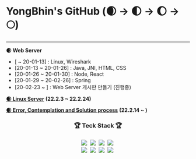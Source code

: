 # YongBhin's GitHub (🌒 -> 🌓 -> 🌔 -> 🌕)
---

**🌒 Web Server**
- [ ~ 20-01-13] : Linux, Wireshark
- [20-01-13 ~ 20-01-26] : Java, JNI, HTML, CSS
- [20-01-26 ~ 20-01-30] : Node, React
- [20-01-29 ~ 20-02-26] : Spring
- [20-02-23 ~ ] : Web Server 게시판 만들기 (진행중)


<a href="https://linuxyb.kimyongbhin.repl.co">**🌒 Linux Server**</a> **(22.2.3 ~ 22.2.24)**

<a href="https://yongbhin-effort.tistory.com/">**🌒 Error, Contemplation and Solution process**</a> **(22.2.14 ~ )**


<h3 align = "center">🏆 Teck Stack 🏆<h3>
<p align = "center">
  <img src="https://img.shields.io/badge/HTML5-E34F26?style=flat-square&logo=HTML5&logoColor=white" style="max-width: 100%;"></a>&nbsp  
  <img src="https://img.shields.io/badge/CSS3-1572B6?style=flat-square&logo=CSS3&logoColor=white" style="max-width: 100%;"></a>&nbsp
  <img src="https://img.shields.io/badge/Python-3766AB?style=flat-square&logo=Python&logoColor=white" style="max-width: 100%;"></a>&nbsp 
  <img src="https://img.shields.io/badge/Java-007396?style=flat-square&logo=Java&logoColor=white" style="max-width: 100%;"></a>&nbsp
  <br>
  <img src="https://img.shields.io/badge/Spring Boot-6DB33F?style=flat-square&logo=Spring Boot&logoColor=white" style="max-width: 100%;"></a>&nbsp
  <img src="https://img.shields.io/badge/MySQL-4479A1?style=flat-square&logo=MySQL&logoColor=white" style="max-width: 100%;"></a>&nbsp
  <img src="https://img.shields.io/badge/VMware-607078?style=flat-square&logo=VMware&logoColor=white" style="max-width: 100%;"></a>&nbsp
  <img src="https://img.shields.io/badge/CentOS-262577?style=flat-square&logo=CentOS&logoColor=white" style="max-width: 100%;"></a>&nbsp
  
</p>
